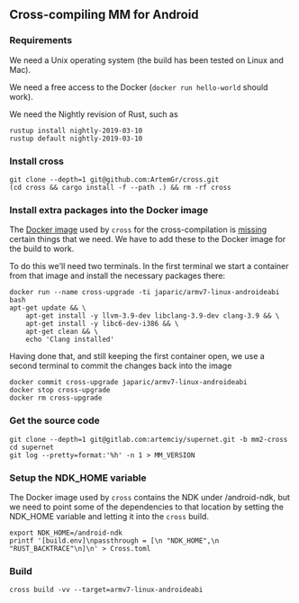 ## Cross-compiling MM for Android

### Requirements

We need a Unix operating system (the build has been tested on Linux and Mac).

We need a free access to the Docker (`docker run hello-world` should work).

We need the Nightly revision of Rust, such as

    rustup install nightly-2019-03-10
    rustup default nightly-2019-03-10

### Install cross

    git clone --depth=1 git@github.com:ArtemGr/cross.git
    (cd cross && cargo install -f --path .) && rm -rf cross

### Install extra packages into the Docker image

The [Docker image](https://github.com/rust-embedded/cross/tree/master/docker/armv7-linux-androideabi) used by `cross` for the cross-compilation is [missing](https://github.com/rust-embedded/cross/issues/174) certain things that we need. We have to add these to the Docker image for the build to work.

To do this we'll need two terminals. In the first terminal we start a container from that image and install the necessary packages there:

    docker run --name cross-upgrade -ti japaric/armv7-linux-androideabi bash
    apt-get update && \
        apt-get install -y llvm-3.9-dev libclang-3.9-dev clang-3.9 && \
        apt-get install -y libc6-dev-i386 && \
        apt-get clean && \
        echo 'Clang installed'

Having done that, and still keeping the first container open,
we use a second terminal to commit the changes back into the image

    docker commit cross-upgrade japaric/armv7-linux-androideabi
    docker stop cross-upgrade
    docker rm cross-upgrade

### Get the source code

    git clone --depth=1 git@gitlab.com:artemciy/supernet.git -b mm2-cross
    cd supernet
    git log --pretty=format:'%h' -n 1 > MM_VERSION

### Setup the NDK_HOME variable

The Docker image used by `cross` contains the NDK under /android-ndk,
but we need to point some of the dependencies to that location
by setting the NDK_HOME variable and letting it into the `cross` build.

    export NDK_HOME=/android-ndk
    printf '[build.env]\npassthrough = [\n "NDK_HOME",\n "RUST_BACKTRACE"\n]\n' > Cross.toml

### Build

    cross build -vv --target=armv7-linux-androideabi
